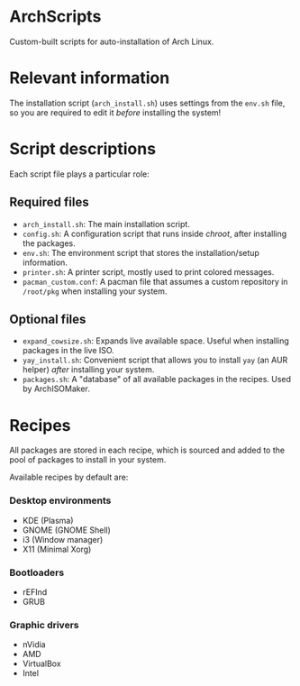 # ArchScripts

Custom-built scripts for auto-installation of Arch Linux.

# Relevant information

The installation script (`arch_install.sh`) uses settings from the `env.sh` file, so you are required to edit it *before* installing the system!

# Script descriptions

Each script file plays a particular role:

## Required files

- `arch_install.sh`: The main installation script.
- `config.sh`: A configuration script that runs inside *chroot*, after installing the packages.
- `env.sh`: The environment script that stores the installation/setup information.
- `printer.sh`: A printer script, mostly used to print colored messages.
- `pacman_custom.conf`: A pacman file that assumes a custom repository in `/root/pkg` when installing your system.

## Optional files

- `expand_cowsize.sh`: Expands live available space. Useful when installing packages in the live ISO.
- `yay_install.sh`: Convenient script that allows you to install `yay` (an AUR helper) *after* installing your system.
- `packages.sh`: A "database" of all available packages in the recipes. Used by ArchISOMaker.

# Recipes

All packages are stored in each recipe, which is sourced and added to the pool of packages to install in your system.

Available recipes by default are:

### Desktop environments
* KDE (Plasma)
* GNOME (GNOME Shell)
* i3 (Window manager)
* X11 (Minimal Xorg)

### Bootloaders
* rEFInd
* GRUB

### Graphic drivers
* nVidia
* AMD
* VirtualBox
* Intel
